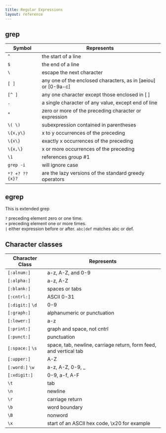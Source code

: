 ```yaml
---
title: Regular Expressions
layout: reference
---
```


## grep

| Symbol | Represents |
|---|---|
| `^`       | the start of a line | 
| `$`       | the end of a line | 
| `\`       | escape the next character | 
| `[ ]`     | any one of the enclosed characters, as in [aeiou] or [0-9a-c] | 
| `[^ ]`    | any one character except those enclosed in [ ] | 
| `.`       | a single character of any value, except end of line | 
| `*`       | zero or more of the preceding character or expression | 
| `\( \)`   | subexpression contained in parentheses | 
| `\{x,y\}` | x to y occurrences of the preceding | 
| `\{x\}`   | exactly x occurrences of the preceding | 
| `\{x,\}`  | x or more occurrences of the preceding | 
| `\1`      | references group #1 | 
| `grep -i` | will ignore case | 
| `*? +? ?? {x}?` | are the lazy versions of the standard greedy operators | 


## egrep
This is  extended grep

`?` preceding element zero or one time.  
`+` preceding element one or more times.  
`|` either expression before or after. `abc|def` matches abc or def.

## Character classes

| Character Class | Represents |
|---|---|
| `[:alnum:]`  | a-z, A-Z, and 0-9 |
| `[:alpha:]`  | a-z, A-Z |
| `[:blank:]`  | spaces or tabs |
| `[:cntrl:]`  | ASCII 0-31 |
| `[:digit:]` `\d` | 0-9 |
| `[:graph:]`  |  alphanumeric or punctuation |
| `[:lower:]`  |  a-z |
| `[:print:]`  |  graph and space, not cntrl |
| `[:punct:]`  |  punctuation |
| `[:space:]` `\s` | space, tab, newline, carriage return, form feed, and vertical tab |
| `[:upper:]`  |     A-Z |
| `[:word:]` `\w` | a-z, A-Z, 0-9, _ |
| `[:xdigit:]` |   0-9, a-f, A-F |
| `\t` | tab |
| `\n` | newline |
| `\r` | carriage return |
| `\b` | word boundary |
| `\B` | nonword |
| `\x` | start of an ASCII hex code, \x20 for example |

